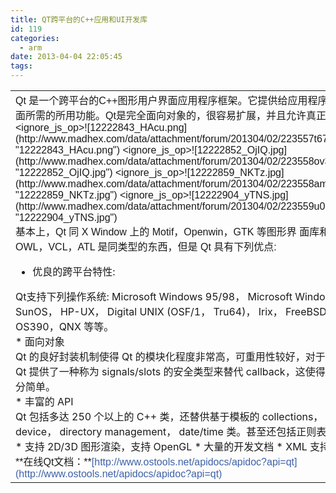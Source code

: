 ```yaml
---
title: QT跨平台的C++应用和UI开发库
id: 119
categories:
  - arm
date: 2013-04-04 22:05:45
tags:
---
```


<table cellspacing="0" cellpadding="0">
<tbody>
<tr>
<td id="postmessage_946">
<div align="left"><span><span style="font-family: 微软雅黑, Verdana, sans-serif, 宋体;"><span>Qt 是一个跨平台的C++图形用户界面应用程序框架。它提供给应用程序开发者建立艺术级的图形用户界面所需的所用功能。Qt是完全面向对象的，很容易扩展，并且允许真正地组件编程。<!--more--></span></span></span></div>
<div align="left"><span><span style="font-family: 微软雅黑, Verdana, sans-serif, 宋体;"><span>&lt;ignore_js_op&gt;![12222843_HAcu.png](http://www.madhex.com/data/attachment/forum/201304/02/223557t67be6zuxw57ymxb.png.thumb.jpg "12222843_HAcu.png") &lt;ignore_js_op&gt;![12222852_OjIQ.jpg](http://www.madhex.com/data/attachment/forum/201304/02/223558ov33hftypthffcgt.jpg.thumb.jpg "12222852_OjIQ.jpg") &lt;ignore_js_op&gt;![12222859_NKTz.jpg](http://www.madhex.com/data/attachment/forum/201304/02/223558am15xvbxpa5pnbap.jpg.thumb.jpg "12222859_NKTz.jpg") &lt;ignore_js_op&gt;![12222904_yTNS.jpg](http://www.madhex.com/data/attachment/forum/201304/02/223559u0afda0dnca0t9na.jpg.thumb.jpg "12222904_yTNS.jpg")</span></span></span></div>
<div align="left"><span><span style="font-family: 微软雅黑, Verdana, sans-serif, 宋体;"><span>基本上，Qt 同 X Window 上的 Motif，Openwin，GTK 等图形界 面库和 Windows 平台上的 MFC，OWL，VCL，ATL 是同类型的东西，但是 Qt 具有下列优点:</span></span></span></div>
<!-- more -->

*   优良的跨平台特性:
<div align="left">Qt支持下列操作系统: Microsoft Windows 95/98， Microsoft Windows NT， Linux， Solaris， SunOS， HP-UX， Digital UNIX (OSF/1， Tru64)， Irix， FreeBSD， BSD/OS， SCO， AIX， OS390，QNX 等等。</div>
*   面向对象
<div align="left">Qt 的良好封装机制使得 Qt 的模块化程度非常高，可重用性较好，对于用户开发来说是非常 方便的。 Qt 提供了一种称为 signals/slots 的安全类型来替代 callback，这使得各个元件 之间的协同工作变得十分简单。</div>
*   丰富的 API
<div align="left">Qt 包括多达 250 个以上的 C++ 类，还替供基于模板的 collections， serialization， file， I/O device， directory management， date/time 类。甚至还包括正则表达式的处理 功能。</div>
*   支持 2D/3D 图形渲染，支持 OpenGL
*   大量的开发文档
*   XML 支持
<div align="left"><span><span style="font-family: 微软雅黑, Verdana, sans-serif, 宋体;"><span>**在线Qt文档：**<span style="color: #3e62a6;">[http://www.ostools.net/apidocs/apidoc?api=qt](http://www.ostools.net/apidocs/apidoc?api=qt)</span></span></span></span></div></td>
</tr>
</tbody>
</table>
